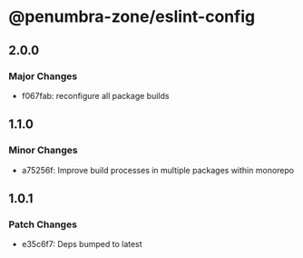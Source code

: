 # @penumbra-zone/eslint-config

## 2.0.0

### Major Changes

- f067fab: reconfigure all package builds

## 1.1.0

### Minor Changes

- a75256f: Improve build processes in multiple packages within monorepo

## 1.0.1

### Patch Changes

- e35c6f7: Deps bumped to latest
